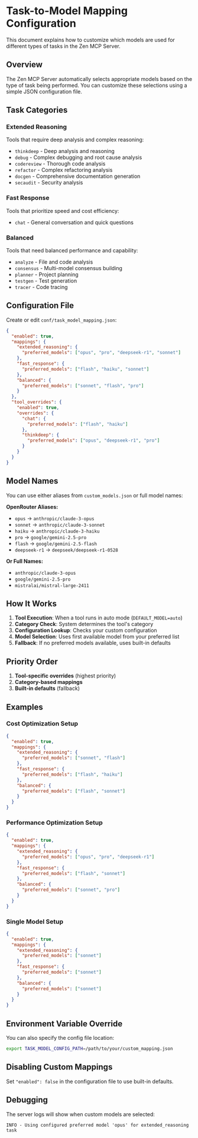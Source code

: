 # Task-to-Model Mapping Configuration

This document explains how to customize which models are used for different types of tasks in the Zen MCP Server.

## Overview

The Zen MCP Server automatically selects appropriate models based on the type of task being performed. You can customize these selections using a simple JSON configuration file.

## Task Categories

### **Extended Reasoning**
Tools that require deep analysis and complex reasoning:
- `thinkdeep` - Deep analysis and reasoning
- `debug` - Complex debugging and root cause analysis  
- `codereview` - Thorough code analysis
- `refactor` - Complex refactoring analysis
- `docgen` - Comprehensive documentation generation
- `secaudit` - Security analysis

### **Fast Response**  
Tools that prioritize speed and cost efficiency:
- `chat` - General conversation and quick questions

### **Balanced**
Tools that need balanced performance and capability:
- `analyze` - File and code analysis
- `consensus` - Multi-model consensus building
- `planner` - Project planning  
- `testgen` - Test generation
- `tracer` - Code tracing

## Configuration File

Create or edit `conf/task_model_mapping.json`:

```json
{
  "enabled": true,
  "mappings": {
    "extended_reasoning": {
      "preferred_models": ["opus", "pro", "deepseek-r1", "sonnet"]
    },
    "fast_response": {
      "preferred_models": ["flash", "haiku", "sonnet"]  
    },
    "balanced": {
      "preferred_models": ["sonnet", "flash", "pro"]
    }
  },
  "tool_overrides": {
    "enabled": true,
    "overrides": {
      "chat": {
        "preferred_models": ["flash", "haiku"]
      },
      "thinkdeep": {
        "preferred_models": ["opus", "deepseek-r1", "pro"]
      }
    }
  }
}
```

## Model Names

You can use either aliases from `custom_models.json` or full model names:

**OpenRouter Aliases:**
- `opus` → `anthropic/claude-3-opus`
- `sonnet` → `anthropic/claude-3-sonnet`  
- `haiku` → `anthropic/claude-3-haiku`
- `pro` → `google/gemini-2.5-pro`
- `flash` → `google/gemini-2.5-flash`
- `deepseek-r1` → `deepseek/deepseek-r1-0528`

**Or Full Names:**
- `anthropic/claude-3-opus`
- `google/gemini-2.5-pro`
- `mistralai/mistral-large-2411`

## How It Works

1. **Tool Execution**: When a tool runs in auto mode (`DEFAULT_MODEL=auto`)
2. **Category Check**: System determines the tool's category  
3. **Configuration Lookup**: Checks your custom configuration
4. **Model Selection**: Uses first available model from your preferred list
5. **Fallback**: If no preferred models available, uses built-in defaults

## Priority Order

1. **Tool-specific overrides** (highest priority)
2. **Category-based mappings**  
3. **Built-in defaults** (fallback)

## Examples

### Cost Optimization Setup
```json
{
  "enabled": true,
  "mappings": {
    "extended_reasoning": {
      "preferred_models": ["sonnet", "flash"]
    },
    "fast_response": {
      "preferred_models": ["flash", "haiku"]
    },
    "balanced": {
      "preferred_models": ["flash", "sonnet"]
    }
  }
}
```

### Performance Optimization Setup  
```json
{
  "enabled": true,
  "mappings": {
    "extended_reasoning": {
      "preferred_models": ["opus", "pro", "deepseek-r1"]
    },
    "fast_response": {
      "preferred_models": ["flash", "sonnet"]
    },
    "balanced": {
      "preferred_models": ["sonnet", "pro"]
    }
  }
}
```

### Single Model Setup
```json
{
  "enabled": true,
  "mappings": {
    "extended_reasoning": {
      "preferred_models": ["sonnet"]
    },
    "fast_response": {
      "preferred_models": ["sonnet"]  
    },
    "balanced": {
      "preferred_models": ["sonnet"]
    }
  }
}
```

## Environment Variable Override

You can also specify the config file location:

```bash
export TASK_MODEL_CONFIG_PATH=/path/to/your/custom_mapping.json
```

## Disabling Custom Mappings

Set `"enabled": false` in the configuration file to use built-in defaults.

## Debugging

The server logs will show when custom models are selected:

```
INFO - Using configured preferred model 'opus' for extended_reasoning task
```